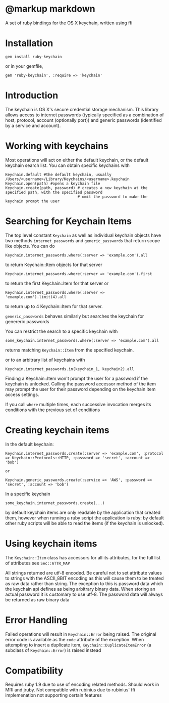 # @markup markdown

A set of ruby bindings for the OS X keychain, written using ffi

Installation
============

    gem install ruby-keychain

or in your gemfile,

    gem 'ruby-keychain', :require => 'keychain'


Introduction
============

The keychain is OS X's secure credential storage mechanism. This library allows access to internet passwords (typically specified as a combination of host, protocol, account (optionally port)) and generic passwords (identified by a service and account).


Working with keychains
==================

Most operations will act on either the default keychain, or the default keychain search list. You can obtain specific keychains with

    Keychain.default #the default keychain, usually /Users/<username>/Library/Keychains/<username>.keychain
    Keychain.open(path) #opens a keychain file
    Keychain.create(path, password) # creates a new keychain at the specified path, with the specified password
                                    # omit the password to make the keychain prompt the user


Searching for Keychain Items
=============================

The top level constant `Keychain` as well as individual keychain objects have two methods `internet_passwords` and `generic_passwords` that return scope like objects. You can do

    Keychain.internet_passwords.where(:server => 'example.com').all

to return Keychain::Item objects for that server

    Keychain.internet_passwords.where(:server => 'example.com').first

to return the first Keychain::Item for that server or

    Keychain.internet_passwords.where(:server => 'example.com').limit(4).all

to return up to 4 Keychain::Item for that server.

`generic_passwords` behaves similarly but searches the keychain for genereric passwords

You can restrict the search to a specific keychain with

    some_keychain.internet_passwords.where(:server => 'example.com').all

returns matching `Keychain::Item` from the specified keychain.

or to an arbitrary list of keychains with

    Keychain.internet_passwords.in(keychain_1, keychain2).all


Finding a Keychain::Item won't prompt the user for a password if the keychain is unlocked. Calling the password accessor method of the item may prompt the user for their password depending on the keychain item access settings.

If you call `where` multiple times, each successive invocation merges its conditions with the previous set of conditions


Creating keychain items
=========================

In the default keychain:

    Keychain.internet_passwords.create(:server => 'example.com', :protocol => Keychain::Protocols::HTTP, :password => 'secret', :account => 'bob')

    or

    Keychain.generic_passwords.create(:service => 'AWS', :password => 'secret', :account => 'bob')

In a specific keychain

    some_keychain.internet_passwords.create(...)

by default keychain items are only readable by the application that created them, however when running a ruby script the application is ruby: by default other ruby scripts will be able to read the items (if the keychain is unlocked).

Using keychain items
=====================

The `Keychain::Item` class has accessors for all its attributes, for the full list of attributes see `Sec::ATTR_MAP`

All strings returned are utf-8 encoded. Be careful not to set attribute values to strings with the ASCII_8BIT encoding as this will cause them to be treated as raw data rather than string. The exception to this is password data which the keychain api defines as being arbitrary binary data. When storing an actual password it is customary to use utf-8. The password data will always be returned as raw binary data


Error Handling
==============

Failed operations will result in `Keychain::Error` being raised. The original error code is available as the `code` attribute of the exception. When attempting to insert a duplicate item, `Keychain::DuplicateItemError` (a subclass of `Keychain::Error`) is raised instead


Compatibility
=============
Requires ruby 1.9 due to use of encoding related methods. Should work in MRI and jruby. Not compatible with rubinius due to rubinius' ffi implemenation
not supporting certain features

